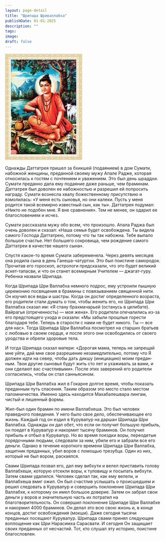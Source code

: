 ```yaml
---
layout: page-detail
title: "Шрипада Шриваллабха"
publishDate: 01-01-2025
description: ""
tags:
image:
draft: false
---
```


![Шрипада Шриваллабха](/upload/iblock/fce/fce766670b0ab75e6bb0f8cf3216c6a0.jpg "Шрипада Шриваллабха") 

 Однажды Даттатрея пришел за бхикшей (по­даянием) в дом Сумати, набожной женщины, преданной своему мужу Апале Радже, кото­рая относилась к гостям с почтением и уважением. Это был день шраддхи. Сумати преданно дала ему подаяние даже раньше, чем браминам. Даттатрея был доволен ее набожностью и разрешил ей попро­сить награду. Сумати вознесла хвалу божественному присутствию и взмолилась: «У меня есть сыновья, но они калеки. Пусть у меня родится такой всемирно известный сын, как ты». Даттатрея подумал: «Никто не подобен мне. Я вне сравнения». Тем не менее, он одарил ее благословением и исчез.

 Сумати рассказала мужу обо всем, что произошло. Апала Раджа был очень доволен и сказал: «Наша се­мья будет освобождена. Ты видела самого Господа Даттатрею, потому что ты так набожна. Тебе выпа­ло большое счастье. Нет большего сокровища, чем рождение самого Даттатреи в качестве нашего сына».

 Спустя какое-то время Сумати забеременела. Че­рез девять месяцев она родила сына в день Гане­ша-чатуртхи. Это был поистине самородок. Прочитав его гороскоп, астрологи предсказали, что это будет великий аскет-тапасви, и что он станет всемирным Учителем — джагат-гуру. Ребенка назвали Шрипада.

 Когда Шрипада Шри Валлабха немного подрос, ему устроили пышную церемонию посвящения в брамины с повязыванием священной нити. Он изучил все веды и шастры. Когда он достиг опреде­ленного возраста, его родители стали думать о том, чтобы женить его, но Шрипада Шри Валлабха сказал им: «Я стану брахмачарьей (останусь в целибате). Вайрагья (отреченность) — моя жена». Его родители опечалились из-за его предстоящего ухода и сказа­ли: «Мы забыли прошлые горести благодаря тебе. Те­перь в старости с нами не будет никого. Ты — все для нас». Тогда Шрипада Шри Валлабха посмотрел на старших братьев с любовью в своем сердце, и после этого они освободились от своего уродства и обрели здоровые тела.

 И тогда Шрипада сказал матери: «Дорогая мама, теперь не запрещай мне уйти, дай мне свое разреше­ние незамедлительно, потому что Я должен идти на север, чтобы дать дикшу (инициацию) моим предан­ным. Твои другие сыновья будут жить сто лет и уха­живать за вами, и они сделают вас счастливыми». После этих заверений его родители согласились, чтобы он стал санньясином.

 Шрипада Шри Валлабха жил в Гокарне долгое время, чтобы показать преданным путь спасения. Таким образом это место стало местом паломниче­ства. Именно здесь находится Махабалешвара лин­гам, чистый и лишенный формы.

 Жил-был один брамин по имени Валлабхеша. Это был человек праведного поведения. У него было свое дело, обеспечивающее его жизнь. Каждый год он ез­дил в Курувапур на даршан Шрипада Шри Валлабха. Однажды он дал обет, что если он получит большую прибыль, он поедет в Курувапур и накормит тысячу браминов. Он получил прибыль и отбыл в Курувапур. Но во время поездки воры, переодетые порядочны­ми людьми, следовали за ним, убили его и забрали все его деньги. Однако в течение короткого времени Шрипада Шри Валлабха, защитник преданных, убил воров с помощью трезубца. Один из них, который не был вором, раскаялся.

 Свами Шрипада позвал его, дал ему вибхути и велел приставить голову Валлабхеши, которую от­секли воры, к туловищу и посыпать вибхути. Затем свами удалился. Человек сделал так, как ему велели, и Валлабхеша вмиг ожил. Он был счастлив услышать о происшедшем и решил следовать в Курувапур и со­вершить поклонение Шрипада Шри Валлабхе, к кото­рому он имел большое доверие. Затем он забрал свои деньги у воров и значительную часть их потратил на благотворительность. Он совершил поклонение Шрипаде Шри Валлабхе и накормил 4000 браминов. Он делал это всю свою жизнь и, в конце концов, до­стиг освобождения (мокши). Даже сегодня тысячи преданных посещают Курувапур. Шрипада свами принял следующее воплощение как Шри Нарасимха Сарасвати. И сегодня Он защищает своих преданных от несчастий. Тот, кто слушал эту историю, поистине благословлен.
  
  
